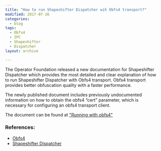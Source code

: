 ```yaml
---
title: "How to run Shapeshifter Dispatcher wih Obfs4 transport?"
modified: 2017-07-26
categories:
  - blog
tags:
  - Obfs4
  - IPC
  - Shapeshifter
  - Dispatcher
layout: archive

---
```

The Operator Foundation released a new documentation for Shapeshifter Dispatcher which provides the most detailed and clear explanation of how to run Shapeshifter Dispatcher with Obfs4 transport. Obfs4 transport provides better obfuscation quality with a faster performance.

The newly published document includes previously undocumented information on how to obtain the obfs4 “cert” parameter, which is necessary for configuring an obfs4 transport client.

The document can be found at ["Running with obfs4"](https://github.com/OperatorFoundation/shapeshifter-dispatcher/blob/master/README.md)

### References:
* [Obfs4](https://github.com/Yawning/obfs4)
* [Shapeshifter Dispatcher](https://github.com/OperatorFoundation/shapeshifter-dispatcher)
